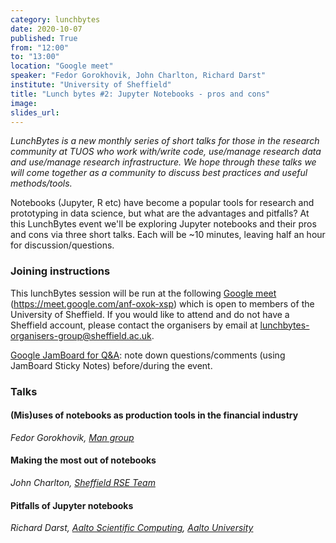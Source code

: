 ```yaml
---
category: lunchbytes
date: 2020-10-07
published: True
from: "12:00"
to: "13:00"
location: "Google meet"
speaker: "Fedor Gorokhovik, John Charlton, Richard Darst"
institute: "University of Sheffield"
title: "Lunch bytes #2: Jupyter Notebooks - pros and cons"
image:
slides_url:
---
```


*LunchBytes is a new monthly series of short talks for those in the research community at TUOS who work with/write code, use/manage research data and use/manage research infrastructure. We hope through these talks we will come together as a community to discuss best practices and useful methods/tools.*

Notebooks (Jupyter, R etc) have become a popular tools for research and prototyping in data science, but what are the advantages and pitfalls?
At this LunchBytes event we'll be exploring Jupyter notebooks and their pros and cons via three short talks.
Each will be ~10 minutes, leaving half an hour for discussion/questions.

### Joining instructions
This lunchBytes session will be run at the following <a href="https://meet.google.com/anf-oxok-xsp" target="_blank">Google meet</a> (https://meet.google.com/anf-oxok-xsp) which is open to members of the University of Sheffield. If you would like to attend and do not have a Sheffield account, please contact the organisers by email at [lunchbytes-organisers-group@sheffield.ac.uk](mailto:lunchbytes-organisers-group@sheffield.ac.uk).

[Google JamBoard for Q&A](https://jamboard.google.com/d/1TLW-_5tfMt0oBYYyW9WalqGlA4WGRQU59Eq3OLi8KuU): note down questions/comments (using JamBoard Sticky Notes) before/during the event.  

### Talks
#### (Mis)uses of notebooks as production tools in the financial industry
*Fedor Gorokhovik, <a href="https://www.man.com" target="_blank">Man group</a>*


#### Making the most out of notebooks
*John Charlton, <a href="https://rse.shef.ac.uk/" target="_blank">Sheffield RSE Team</a>*


#### Pitfalls of Jupyter notebooks
*Richard Darst, <a href="https://scicomp.aalto.fi/" target="_blank">Aalto Scientific Computing</a>, <a href="https://www.aalto.fi/en" target="_blank">Aalto University</a>*
